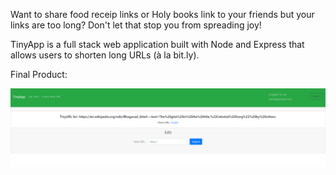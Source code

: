 
Want to share food receip links or Holy books link to your friends but your links are too long? Don't let that stop you from spreading joy!

TinyApp is a full stack web application built with Node and Express that allows users to shorten long URLs (à la bit.ly).

Final Product:


![Alt text](./docs/Edit-URL.png)